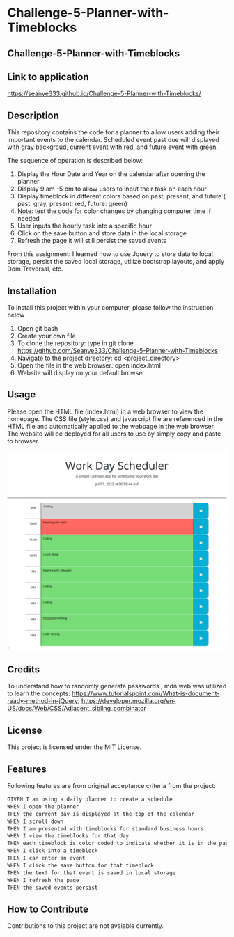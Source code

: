 # Challenge-5-Planner-with-Timeblocks
## Challenge-5-Planner-with-Timeblocks
## Link to application 
https://seanye333.github.io/Challenge-5-Planner-with-Timeblocks/ 

## Description
This repository contains the code for a planner to allow users adding their important events to the calendar. Scheduled event past due will displayed with gray backgroud, current event with red, and future event with green. 

The sequence of operation is described below: 
1. Display the Hour Date and Year on the calendar after opening the planner 
2. Display 9 am -5 pm to allow users to input their task on each hour
3. Display timeblock in different colors based on past, present, and future ( past: gray, present: red, future: green)
4. Note: test the code for color changes by changing computer time if needed 
5. User inputs the hourly task into a specific hour 
6. Click on the save button and store data in the local storage
7. Refresh the page it will still persist the saved events  

From this assignment: I learned how to use Jquery to store data to local storage, persist the saved local storage, utilize bootstrap layouts, and apply Dom Traversal, etc. 

## Installation
To install this project within your computer, please follow the instruction below
1. Open git bash
2. Create your own file
3. To clone the repository: type in git clone https://github.com/Seanye333/Challenge-5-Planner-with-Timeblocks
4. Navigate to the project directory: cd <project_directory>
5. Open the file in the web browser: open index.html
6. Website will display on your default browser

## Usage
Please open the HTML file (index.html) in a web browser to view the homepage. The CSS file (style.css) and javascript file are referenced in the HTML file and automatically applied to the webpage in the web browser. The website will be deployed for all users to use by simply copy and paste to browser.

![alt text](images/Challenge-5-Planner-with-Timeblocks-ScreenShot.png) 

## Credits
To understand how to randomly generate passwords , mdn web was utilized to learn the concepts: 
https://www.tutorialspoint.com/What-is-document-ready-method-in-jQuery; 
https://developer.mozilla.org/en-US/docs/Web/CSS/Adjacent_sibling_combinator

## License
This project is licensed under the MIT License.

## Features
Following features are from original acceptance criteria from the project: 

 ```md
GIVEN I am using a daily planner to create a schedule
WHEN I open the planner
THEN the current day is displayed at the top of the calendar
WHEN I scroll down
THEN I am presented with timeblocks for standard business hours
WHEN I view the timeblocks for that day
THEN each timeblock is color coded to indicate whether it is in the past, present, or future
WHEN I click into a timeblock
THEN I can enter an event
WHEN I click the save button for that timeblock
THEN the text for that event is saved in local storage
WHEN I refresh the page
THEN the saved events persist
```

## How to Contribute
Contributions to this project are not avaiable currently.
